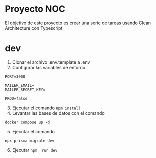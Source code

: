 # Proyecto NOC

El objetivo de este proyecto es crear una serie de tareas usando Clean Architecture con Typescript

# dev
1. Clonar el archivo .env.template a .env
2. Configurar las variables de entorno

```
PORT=3000

MAILER_EMAIL=
MAILER_SECRET_KEY=

PROD=false
```
3. Ejecutar el comando ```npm install```
4. Levantar las bases de datos con el comando
```
docker compose up -d
```
5. Ejecutar el comando
```
npx prisma migrate dev
```
6. Ejecutar ```npm  run dev```